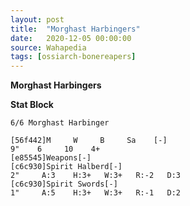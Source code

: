 ```yaml
---
layout: post
title:  "Morghast Harbingers"
date:   2020-12-05 00:00:00
source: Wahapedia
tags: [ossiarch-bonereapers]
---
```


**Morghast Harbingers**

**Stat Block**
```
6/6 Morghast Harbinger
```

```
[56f442]M     W     B     Sa    [-]
9"    6     10    4+    
[e85545]Weapons[-]
[c6c930]Spirit Halberd[-]
2"     A:3    H:3+   W:3+   R:-2   D:3   
[c6c930]Spirit Swords[-]
1"     A:5    H:3+   W:3+   R:-1   D:2   
```
    